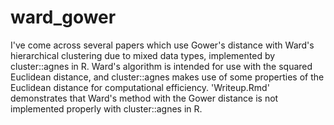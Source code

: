 # ward_gower

I've come across several papers which use Gower's distance with Ward's hierarchical clustering due to mixed data types, implemented by cluster::agnes in R. Ward's algorithm is intended for use with the squared Euclidean distance, and cluster::agnes makes use of some properties of the Euclidean distance for computational efficiency. 'Writeup.Rmd' demonstrates that Ward's method with the Gower distance is not implemented properly with cluster::agnes in R.
